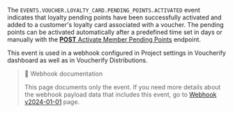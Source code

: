 The `EVENTS.VOUCHER.LOYALTY_CARD.PENDING_POINTS.ACTIVATED` event indicates that loyalty pending points have been successfully activated and added to a customer's loyalty card associated with a voucher. The pending points can be activated automatically after a predefined time set in days or manually with the [**POST** Activate Member Pending Points](ref:activate-member-pending-points) endpoint.

This event is used in a webhook configured in Project settings in Voucherify dashboard as well as in Voucherify Distributions.

> 📘 Webhook documentation
>
> This page documents only the event. If you need more details about the webhook payload data that includes this event, go to [Webhook v2024-01-01](ref:introduction-to-webhooks "Introduction to webhooks v2024-01-01") page.
